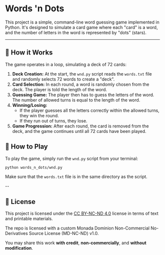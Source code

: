 # Words 'n Dots

This project is a simple, command-line word guessing game implemented in Python. It's designed to simulate a card game where each "card" is a word, and the number of letters in the word is represented by "dots" (stars).

---

## 🎲 How it Works

The game operates in a loop, simulating a deck of 72 cards:

1.  **Deck Creation:** At the start, the `wnd.py` script reads the `words.txt` file and randomly selects 72 words to create a "deck".
2.  **Card Selection:** In each round, a word is randomly chosen from the deck. The player is told the length of the word.
3.  **Guessing Game:** The player then has to guess the letters of the word. The number of allowed turns is equal to the length of the word.
4.  **Winning/Losing:**
    -   If the player guesses all the letters correctly within the allowed turns, they win the round.
    -   If they run out of turns, they lose.
5.  **Game Progression:** After each round, the card is removed from the deck, and the game continues until all 72 cards have been played.

## 🚀 How to Play

To play the game, simply run the `wnd.py` script from your terminal:

```bash
python words_n_dots/wnd.py
```

Make sure that the `words.txt` file is in the same directory as the script.

--

## 📄 License

This project is licensed under the [CC BY-NC-ND 4.0](https://creativecommons.org/licenses/by-nc-nd/4.0/) license in terms of text and printable materials.

The repo is licensed with a custom Monada Dominion Non-Commercial No-Derivatives Source License (MD-NC-ND) v1.0.

You may share this work **with credit**, **non-commercially**, and **without modification**.
